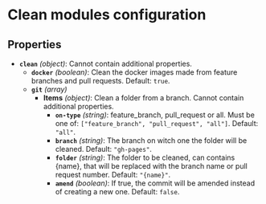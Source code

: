 # Clean modules configuration

## Properties

- <a id="properties/clean"></a>**`clean`** _(object)_: Cannot contain additional properties.
  - <a id="properties/clean/properties/docker"></a>**`docker`** _(boolean)_: Clean the docker images made from feature branches and pull requests. Default: `true`.
  - <a id="properties/clean/properties/git"></a>**`git`** _(array)_
    - <a id="properties/clean/properties/git/items"></a>**Items** _(object)_: Clean a folder from a branch. Cannot contain additional properties.
      - <a id="properties/clean/properties/git/items/properties/on-type"></a>**`on-type`** _(string)_: feature_branch, pull_request or all. Must be one of: `["feature_branch", "pull_request", "all"]`. Default: `"all"`.
      - <a id="properties/clean/properties/git/items/properties/branch"></a>**`branch`** _(string)_: The branch on witch one the folder will be cleaned. Default: `"gh-pages"`.
      - <a id="properties/clean/properties/git/items/properties/folder"></a>**`folder`** _(string)_: The folder to be cleaned, can contains {name}, that will be replaced with the branch name or pull request number. Default: `"{name}"`.
      - <a id="properties/clean/properties/git/items/properties/amend"></a>**`amend`** _(boolean)_: If true, the commit will be amended instead of creating a new one. Default: `false`.
